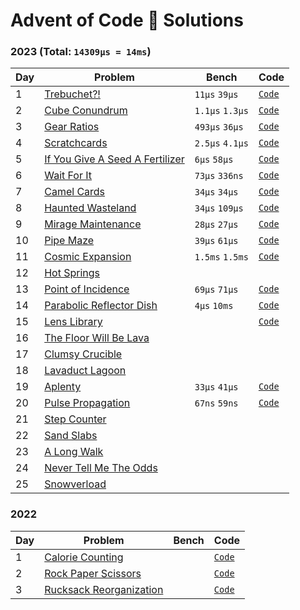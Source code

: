 # Advent of Code 🎄 Solutions

### 2023 (Total: `14309µs = 14ms`)

| Day | Problem                                                                | Bench           | Code                    |
| --- | ---------------------------------------------------------------------- | --------------- | ----------------------- |
| 1   | [Trebuchet?!](https://adventofcode.com/2023/day/1)                     | `11µs` `39µs`   | [`Code`](./2023/day-1)  |
| 2   | [Cube Conundrum](https://adventofcode.com/2023/day/2)                  | `1.1µs` `1.3µs` | [`Code`](./2023/day-2)  |
| 3   | [Gear Ratios](https://adventofcode.com/2023/day/3)                     | `493µs` `36µs`  | [`Code`](./2023/day-3)  |
| 4   | [Scratchcards](https://adventofcode.com/2023/day/4)                    | `2.5µs` `4.1µs` | [`Code`](./2023/day-4)  |
| 5   | [If You Give A Seed A Fertilizer](https://adventofcode.com/2023/day/5) | `6µs` `58µs`    | [`Code`](./2023/day-5)  |
| 6   | [Wait For It](https://adventofcode.com/2023/day/6)                     | `73µs` `336ns`  | [`Code`](./2023/day-6)  |
| 7   | [Camel Cards](https://adventofcode.com/2023/day/7)                     | `34µs` `34µs`   | [`Code`](./2023/day-7)  |
| 8   | [Haunted Wasteland](https://adventofcode.com/2023/day/8)               | `34µs` `109µs`  | [`Code`](./2023/day-8)  |
| 9   | [Mirage Maintenance](https://adventofcode.com/2023/day/9)              | `28µs` `27µs`   | [`Code`](./2023/day-9)  |
| 10  | [Pipe Maze](https://adventofcode.com/2023/day/10)                      | `39µs` `61µs`   | [`Code`](./2023/day-10) |
| 11  | [Cosmic Expansion](https://adventofcode.com/2023/day/11)               | `1.5ms` `1.5ms` | [`Code`](./2023/day-11) |
| 12  | [Hot Springs](https://adventofcode.com/2023/day/12)                    |                 |                         |
| 13  | [Point of Incidence](https://adventofcode.com/2023/day/13)             | `69µs` `71µs`   | [`Code`](./2023/day-13) |
| 14  | [Parabolic Reflector Dish](https://adventofcode.com/2023/day/14)       | `4µs` `10ms`    | [`Code`](./2023/day-14) |
| 15  | [Lens Library](https://adventofcode.com/2023/day/15)                   |                 | [`Code`](./2023/day-15) |
| 16  | [The Floor Will Be Lava](https://adventofcode.com/2023/day/16)         |                 |                         |
| 17  | [Clumsy Crucible](https://adventofcode.com/2023/day/17)                |                 |                         |
| 18  | [Lavaduct Lagoon](https://adventofcode.com/2023/day/18)                |                 |                         |
| 19  | [Aplenty](https://adventofcode.com/2023/day/19)                        | `33µs` `41µs`   | [`Code`](./2023/day-19) |
| 20  | [Pulse Propagation](https://adventofcode.com/2023/day/20)              | `67ns` `59ns`   | [`Code`](./2023/day-20) |
| 21  | [Step Counter](https://adventofcode.com/2023/day/21)                   |                 |                         |
| 22  | [Sand Slabs](https://adventofcode.com/2023/day/22)                     |                 |                         |
| 23  | [A Long Walk](https://adventofcode.com/2023/day/23)                    |                 |                         |
| 24  | [Never Tell Me The Odds](https://adventofcode.com/2023/day/24)         |                 |                         |
| 25  | [Snowverload](https://adventofcode.com/2023/day/25)                    |                 |                         |

<!-- (11 + 39) + (1.1 + 1.3) + (2.5 + 4.1) + (493 + 36) + (6 + 58) + (73 + 0.336) + (34 + 34) + (34 + 109) + (28 + 27) + (39 + 61) + (1500 + 1500) + (69 + 71) + (4 + 10000) + (33 + 41) + (0.067 + 0.059) -->

### 2022

| Day | Problem                                           | Bench | Code                              |
| --- | ------------------------------------------------- | ----- | --------------------------------- |
| 1   | [Calorie Counting](./2022/day-1/README.md)        |       | [`Code`](./2022/day-1/src/lib.rs) |
| 2   | [Rock Paper Scissors](./2022/day-2/README.md)     |       | [`Code`](./2022/day-2/src/lib.rs) |
| 3   | [Rucksack Reorganization](./2022/day-3/README.md) |       | [`Code`](./2022/day-3/src/lib.rs) |

